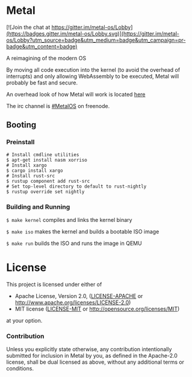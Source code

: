 # Metal

[![Join the chat at https://gitter.im/metal-os/Lobby](https://badges.gitter.im/metal-os/Lobby.svg)](https://gitter.im/metal-os/Lobby?utm_source=badge&utm_medium=badge&utm_campaign=pr-badge&utm_content=badge)

A reimagining of the modern OS

By moving all code execution into the kernel (to avoid the overhead of interrupts) and only allowing WebAssembly to be executed, Metal will probably be fast and secure.

An overhead look of how Metal will work is located [here](IDEAS.md)

The irc channel is [#MetalOS](https://webchat.freenode.net/#MetalOS) on freenode.

## Booting

### Preinstall
```
# Install cmdline utilities
$ apt-get install nasm xorriso 
# Install xargo
$ cargo install xargo
# Install rust-src
$ rustup component add rust-src
# Set top-level directory to default to rust-nightly
$ rustup override set nightly
```

### Building and Running
`$ make kernel` compiles and links the kernel binary

`$ make iso` makes the kernel and builds a bootable ISO image

`$ make run` builds the ISO and runs the image in QEMU

# License
This project is licensed under either of

 * Apache License, Version 2.0, ([LICENSE-APACHE](LICENSE-APACHE.md) or
   http://www.apache.org/licenses/LICENSE-2.0)
 * MIT license ([LICENSE-MIT](LICENSE-MIT.md) or
   http://opensource.org/licenses/MIT)

at your option.

### Contribution

Unless you explicitly state otherwise, any contribution intentionally submitted
for inclusion in Metal by you, as defined in the Apache-2.0 license, shall be
dual licensed as above, without any additional terms or conditions.
